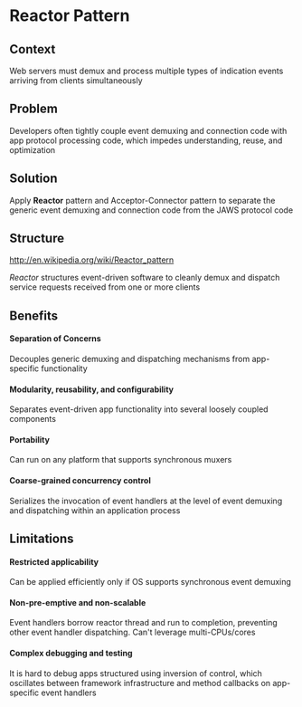 # Reactor Pattern

## Context
Web servers must demux and process multiple types of indication events arriving from clients simultaneously

## Problem
Developers often tightly couple event demuxing and connection code with app protocol processing code, which impedes understanding, reuse, and optimization

## Solution
Apply **Reactor** pattern and Acceptor-Connector pattern to separate the generic event demuxing and connection code from the JAWS protocol code

## Structure
http://en.wikipedia.org/wiki/Reactor_pattern

_Reactor_ structures event-driven software to cleanly demux and dispatch service requests received from one or more clients

## Benefits
#### Separation of Concerns
Decouples generic demuxing and dispatching mechanisms from app-specific functionality

#### Modularity, reusability, and configurability
Separates event-driven app functionality into several loosely coupled components

#### Portability
Can run on any platform that supports synchronous muxers

#### Coarse-grained concurrency control
Serializes the invocation of event handlers at the level of event demuxing and dispatching within an application process

## Limitations

#### Restricted applicability
Can be applied efficiently only if OS supports synchronous event demuxing

#### Non-pre-emptive and non-scalable
Event handlers borrow reactor thread and run to completion, preventing other event handler dispatching. Can't leverage multi-CPUs/cores

#### Complex debugging and testing
It is hard to debug apps structured using inversion of control, which oscillates between framework infrastructure and method callbacks on app-specific event handlers
